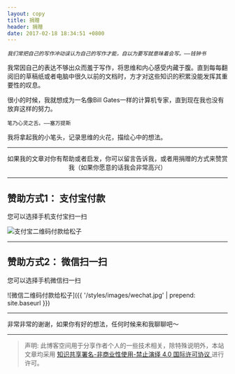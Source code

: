 ```yaml
---
layout: copy
title: 捐赠
header: 捐赠
date: 2017-02-18 18:34:51 +0800
---
```


*`我们常把自己的写作冲动误认为自己的写作才能，自以为要写就意味着会写。——钱钟书`*

我常因自己的表达不够出众而羞于写作，将思维和内心感受内藏于腹。直到每每翻阅旧的草稿纸或者电脑中很久以前的文档时，方才对这些知识的积累没能发挥其重要性的叹息。

很小的时候，我就想成为一名像Bill Gates一样的计算机专家，直到现在我也没有放弃这样的努力。

`笔乃心灵之舌。——塞万提斯`

我将拿起我的小笔头，记录思维的火花，描绘心中的想法。

---

<p align="center">如果我的文章对你有帮助或者启发，你可以留言告诉我，或者用捐赠的方式来赞赏我（如果你愿意的话我会非常高兴）</p>

---

## 赞助方式1： 支付宝付款

您可以选择手机支付宝扫一扫

<img src="{{ '/styles/images/zhifubao.jpg' | prepend: site.baseurl }}" alt="支付宝二维码付款给松子" />

---

## 赞助方式2： 微信扫一扫

您可以选择手机微信扫一扫

![微信二维码付款给松子]({{ '/styles/images/wechat.jpg' | prepend: site.baseurl }})

---

非常非常的谢谢，如果你有好的想法，任何时候来和我聊聊吧～

---

>声明: 此博客空间用于分享作者个人的一些技术相关，除特殊说明外，本站文章均采用 <a rel="license" href="https://creativecommons.org/licenses/by-nc-nd/4.0/deed.zh"> 知识共享署名-非商业性使用-禁止演绎 4.0 国际许可协议 </a>进行许可。
